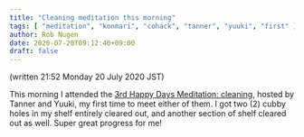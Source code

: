 ```yaml
---
title: "Cleaning meditation this morning"
tags: [ "meditation", "konmari", "cohack", "tanner", "yuuki", "first" ]
author: Rob Nugen
date: 2020-07-20T09:12:40+09:00
draft: false
---
```


(written 21:52 Monday 20 July 2020 JST)

This morning I attended the
[3rd Happy Days Meditation: cleaning](https://www.meetup.com/Consciousness-Hacking-Tokyo/events/271847249/),
hosted by Tanner and Yuuki, my first time to meet either of them.  I
got two (2) cubby holes in my shelf entirely cleared out, and another
section of shelf cleared out as well.  Super great progress for me!
